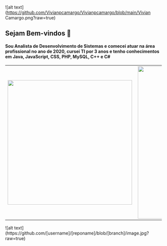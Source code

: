 ![alt text](https://github.com/Vivianpcamargo/Vivianpcamargo/blob/main/Vivian Camargo.png?raw=true)
<h2>Sejam Bem-vindos 👋</h2>

<h4>Sou Analista de Desenvolvimento de Sistemas e comecei atuar na área profissional no ano de 2020, cursei TI por 3 anos e tenho conhecimentos em Java, JavaScript, CSS, PHP, MySQL, C++ e C#</h4>

<center>
<table>
    <tr>
        <td><img width="400px" align="left" src="https://github-readme-stats.vercel.app/api/top-langs/?username=Vivianpcamargo&hide=html&layout=compact&theme=buefy" /></td>
        <td><img width="490px" align="left" src="https://github-readme-stats.vercel.app/api?username=Vivianpcamargo&theme=buefy"/></td>
    </tr>   
</table>
</center> 
![alt text](https://github.com/[username]/[reponame]/blob/[branch]/image.jpg?raw=true)
